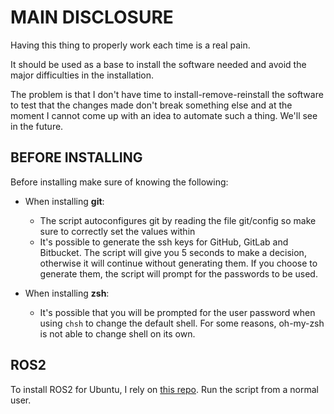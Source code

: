 # MAIN DISCLOSURE
Having this thing to properly work each time is a real pain. 

It should be used as a base to install the software needed and avoid the major difficulties in the installation. 

The problem is that I don't have time to install-remove-reinstall the software to test that the changes made don't break something else and at the moment I cannot come up with an idea to automate such a thing. We'll see in the future.

## BEFORE INSTALLING

Before installing make sure of knowing the following:

- When installing **git**:
  - The script autoconfigures git by reading the file git/config so make sure to correctly set the values within
  - It's possible to generate the ssh keys for GitHub, GitLab and Bitbucket. The script will give you 5 seconds to make a decision, otherwise it will continue without generating them. If you choose to generate them, the script will prompt for the passwords to be used.

- When installing **zsh**:
  - It's possible that you will be prompted for the user password when using `chsh` to change the default shell. For some reasons, oh-my-zsh is not able to change shell on its own.


## ROS2

To install ROS2 for Ubuntu, I rely on [this repo](https://github.com/Tiryoh/ros2_setup_scripts_ubuntu). Run the script from a normal user.
